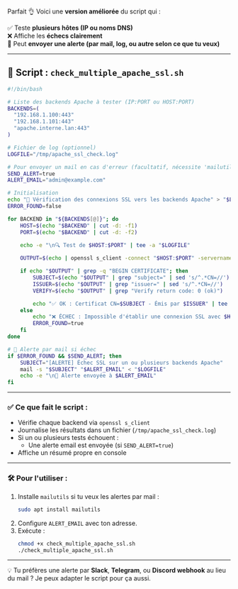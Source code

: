 Parfait 👌 Voici une **version améliorée** du script qui :

✅ Teste **plusieurs hôtes (IP ou noms DNS)**  
❌ Affiche les **échecs clairement**  
📣 Peut **envoyer une alerte (par mail, log, ou autre selon ce que tu veux)**  

---

## 🧾 Script : `check_multiple_apache_ssl.sh`

```bash
#!/bin/bash

# Liste des backends Apache à tester (IP:PORT ou HOST:PORT)
BACKENDS=(
  "192.168.1.100:443"
  "192.168.1.101:443"
  "apache.interne.lan:443"
)

# Fichier de log (optionnel)
LOGFILE="/tmp/apache_ssl_check.log"

# Pour envoyer un mail en cas d'erreur (facultatif, nécessite 'mailutils')
SEND_ALERT=true
ALERT_EMAIL="admin@example.com"

# Initialisation
echo "🔎 Vérification des connexions SSL vers les backends Apache" > "$LOGFILE"
ERROR_FOUND=false

for BACKEND in "${BACKENDS[@]}"; do
    HOST=$(echo "$BACKEND" | cut -d: -f1)
    PORT=$(echo "$BACKEND" | cut -d: -f2)

    echo -e "\n🔍 Test de $HOST:$PORT" | tee -a "$LOGFILE"
    
    OUTPUT=$(echo | openssl s_client -connect "$HOST:$PORT" -servername "$HOST" 2>/dev/null)

    if echo "$OUTPUT" | grep -q "BEGIN CERTIFICATE"; then
        SUBJECT=$(echo "$OUTPUT" | grep "subject=" | sed 's/^.*CN=//')
        ISSUER=$(echo "$OUTPUT" | grep "issuer=" | sed 's/^.*CN=//')
        VERIFY=$(echo "$OUTPUT" | grep "Verify return code: 0 (ok)")

        echo "✅ OK : Certificat CN=$SUBJECT - Émis par $ISSUER" | tee -a "$LOGFILE"
    else
        echo "❌ ÉCHEC : Impossible d'établir une connexion SSL avec $HOST:$PORT" | tee -a "$LOGFILE"
        ERROR_FOUND=true
    fi
done

# 🔔 Alerte par mail si échec
if $ERROR_FOUND && $SEND_ALERT; then
    SUBJECT="[ALERTE] Échec SSL sur un ou plusieurs backends Apache"
    mail -s "$SUBJECT" "$ALERT_EMAIL" < "$LOGFILE"
    echo -e "\n📧 Alerte envoyée à $ALERT_EMAIL"
fi
```

---

### ✅ Ce que fait le script :

- Vérifie chaque backend via `openssl s_client`
- Journalise les résultats dans un fichier (`/tmp/apache_ssl_check.log`)
- Si un ou plusieurs tests échouent :
  - Une alerte email est envoyée (si `SEND_ALERT=true`)
- Affiche un résumé propre en console

---

### 🛠 Pour l'utiliser :

1. Installe `mailutils` si tu veux les alertes par mail :
   ```bash
   sudo apt install mailutils
   ```
2. Configure `ALERT_EMAIL` avec ton adresse.
3. Exécute :
   ```bash
   chmod +x check_multiple_apache_ssl.sh
   ./check_multiple_apache_ssl.sh
   ```

---

💡 Tu préfères une alerte par **Slack**, **Telegram**, ou **Discord webhook** au lieu du mail ? Je peux adapter le script pour ça aussi.